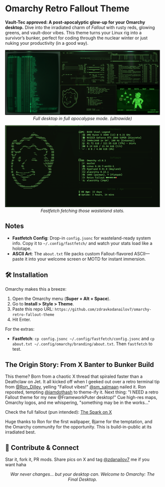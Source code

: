 <!-- # Omarchy Retro Fallout Theme

This is the Retro Fallout theme for [Omarchy.org](https://omarchy.org), providing a visually appealing configuration set for your Linux desktop environment.

<p align="center">
  <img src="image.png" alt="Retro Fallout Theme Preview">
</p>

<p align="center">
  <img src="fastfetch.png" alt="fastfetch preview">
</p>

## Installation

To install this theme, simply copy the `https://github.com/zdravkodanailov7/omarchy-retro-fallout-theme` git repo URL and paste within Omarchy's installer:

```bash
https://github.com/zdravkodanailov7/omarchy-retro-fallout-theme
```

## Origin

Funny thing is that the idea for this theme came about from this x post haha

https://x.com/zdanailov7/status/1971322051840573503

## X.com
[zdanailov7](https://x.com/zdanailov7) -->

# Omarchy Retro Fallout Theme

**Vault-Tec approved: A post-apocalyptic glow-up for your Omarchy desktop.** Dive into the irradiated charm of *Fallout* with rusty reds, glowing greens, and vault-door vibes. This theme turns your Linux rig into a survivor’s bunker, perfect for coding through the nuclear winter or just nuking your productivity (in a good way).

<p align="center">
  <img src="image.png" alt="Retro Fallout Theme Preview" width="600">
  <br>
  <em>Full desktop in full apocalypse mode. (ultrawide)</em>
</p>

<p align="center">
  <img src="fastfetch.png" alt="Fastfetch with Retro Fallout Styling" width="600">
  <br>
  <em>Fastfetch fetching those wasteland stats.</em>
</p>

## Notes

- **Fastfetch Config**: Drop-in `config.jsonc` for wasteland-ready system info. Copy it to `~/.config/fastfetch/` and watch your stats load like a holotape.
- **ASCII Art**: The `about.txt` file packs custom Fallout-flavored ASCII—paste it into your welcome screen or MOTD for instant immersion.

## 🛠️ Installation

Omarchy makes this a breeze:

1. Open the Omarchy menu (**Super + Alt + Space**).
2. Go to **Install > Style > Theme**.
3. Paste this repo URL: `https://github.com/zdravkodanailov7/omarchy-retro-fallout-theme`
4. Hit Enter.

For the extras:
- **Fastfetch**: `cp config.jsonc ~/.config/fastfetch/config.jsonc` and `cp about.txt ~/.config/omarchy/branding/about.txt`. Then `fastfetch` to test.

## The Origin Story: From X Banter to Bunker Build

This theme? Born from a chaotic X thread that spiraled faster than a Deathclaw on Jet. It all kicked off when I geeked out over a retro terminal tip from [@Ron_Dilley](https://x.com/Ron_Dilley), yelling "Fallout vibes!" [@sm_salmaan](https://x.com/sm_salmaan) nailed it. Ron reposted, tempting [@iamdothash](https://x.com/iamdothash) to theme-ify it. Next thing: "I NEED a retro Fallout theme for my new @FrameworkPuter desktop!" Cue high-res maps, Omarchy logos, and me whispering, "something may be in the works..."

Check the full fallout (pun intended): [The Spark on X](https://x.com/zdanailov7/status/1971322051840573503)

Huge thanks to Ron for the first wallpaper, Bjarne for the temptation, and the Omarchy community for the opportunity. This is build-in-public at its irradiated best.

## 🤝 Contribute & Connect

Star it, fork it, PR mods. Share pics on X and tag [@zdanailov7](https://x.com/zdanailov7) me if you want haha

<p align="center">
  <em>War never changes... but your desktop can. Welcome to Omarchy: The Final Desktop.</em>
</p>


<!-- Built with ❤️ in the Wasteland by Zdravko | Omarchy.org -->